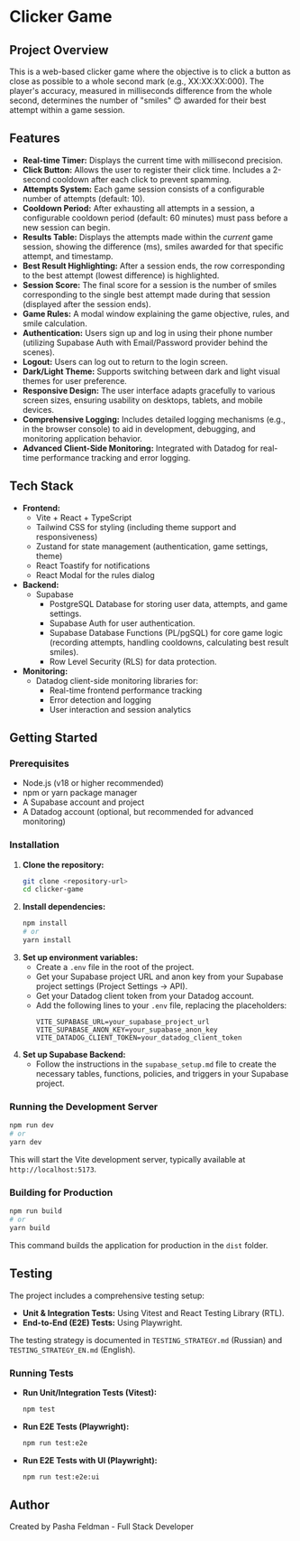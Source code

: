 # Clicker Game

## Project Overview

This is a web-based clicker game where the objective is to click a button as close as possible to a whole second mark (e.g., XX:XX:XX:000). The player's accuracy, measured in milliseconds difference from the whole second, determines the number of "smiles" 😊 awarded for their best attempt within a game session.

## Features

*   **Real-time Timer:** Displays the current time with millisecond precision.
*   **Click Button:** Allows the user to register their click time. Includes a 2-second cooldown after each click to prevent spamming.
*   **Attempts System:** Each game session consists of a configurable number of attempts (default: 10).
*   **Cooldown Period:** After exhausting all attempts in a session, a configurable cooldown period (default: 60 minutes) must pass before a new session can begin.
*   **Results Table:** Displays the attempts made within the *current* game session, showing the difference (ms), smiles awarded for that specific attempt, and timestamp.
*   **Best Result Highlighting:** After a session ends, the row corresponding to the best attempt (lowest difference) is highlighted.
*   **Session Score:** The final score for a session is the number of smiles corresponding to the single best attempt made during that session (displayed after the session ends).
*   **Game Rules:** A modal window explaining the game objective, rules, and smile calculation.
*   **Authentication:** Users sign up and log in using their phone number (utilizing Supabase Auth with Email/Password provider behind the scenes).
*   **Logout:** Users can log out to return to the login screen.
*   **Dark/Light Theme:** Supports switching between dark and light visual themes for user preference.
*   **Responsive Design:** The user interface adapts gracefully to various screen sizes, ensuring usability on desktops, tablets, and mobile devices.
*   **Comprehensive Logging:** Includes detailed logging mechanisms (e.g., in the browser console) to aid in development, debugging, and monitoring application behavior.
*   **Advanced Client-Side Monitoring:** Integrated with Datadog for real-time performance tracking and error logging.

## Tech Stack

*   **Frontend:**
    *   Vite + React + TypeScript
    *   Tailwind CSS for styling (including theme support and responsiveness)
    *   Zustand for state management (authentication, game settings, theme)
    *   React Toastify for notifications
    *   React Modal for the rules dialog
*   **Backend:**
    *   Supabase
        *   PostgreSQL Database for storing user data, attempts, and game settings.
        *   Supabase Auth for user authentication.
        *   Supabase Database Functions (PL/pgSQL) for core game logic (recording attempts, handling cooldowns, calculating best result smiles).
        *   Row Level Security (RLS) for data protection.
*   **Monitoring:**
    *   Datadog client-side monitoring libraries for:
        *   Real-time frontend performance tracking
        *   Error detection and logging
        *   User interaction and session analytics

## Getting Started

### Prerequisites

*   Node.js (v18 or higher recommended)
*   npm or yarn package manager
*   A Supabase account and project
*   A Datadog account (optional, but recommended for advanced monitoring)

### Installation

1.  **Clone the repository:**
    ```bash
    git clone <repository-url>
    cd clicker-game
    ```
2.  **Install dependencies:**
    ```bash
    npm install
    # or
    yarn install
    ```
3.  **Set up environment variables:**
    *   Create a `.env` file in the root of the project.
    *   Get your Supabase project URL and anon key from your Supabase project settings (Project Settings -> API).
    *   Get your Datadog client token from your Datadog account.
    *   Add the following lines to your `.env` file, replacing the placeholders:
        ```dotenv
        VITE_SUPABASE_URL=your_supabase_project_url
        VITE_SUPABASE_ANON_KEY=your_supabase_anon_key
        VITE_DATADOG_CLIENT_TOKEN=your_datadog_client_token
        ```
4.  **Set up Supabase Backend:**
    *   Follow the instructions in the `supabase_setup.md` file to create the necessary tables, functions, policies, and triggers in your Supabase project.

### Running the Development Server

```bash
npm run dev
# or
yarn dev
```
This will start the Vite development server, typically available at `http://localhost:5173`.

### Building for Production

```bash
npm run build
# or
yarn build
```
This command builds the application for production in the `dist` folder.

## Testing

The project includes a comprehensive testing setup:

*   **Unit & Integration Tests:** Using Vitest and React Testing Library (RTL).
*   **End-to-End (E2E) Tests:** Using Playwright.

The testing strategy is documented in `TESTING_STRATEGY.md` (Russian) and `TESTING_STRATEGY_EN.md` (English).

### Running Tests

*   **Run Unit/Integration Tests (Vitest):**
    ```bash
    npm test
    ```
*   **Run E2E Tests (Playwright):**
    ```bash
    npm run test:e2e
    ```
*   **Run E2E Tests with UI (Playwright):**
    ```bash
    npm run test:e2e:ui
    ```

## Author

Created by Pasha Feldman - Full Stack Developer